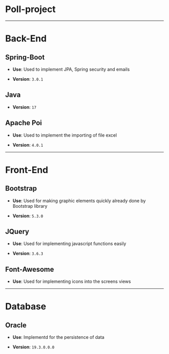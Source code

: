 # Poll-project

---

# Back-End

## Spring-Boot

- **Use**: Used to implement JPA, Spring security and emails

- **Version**: `3.0.1`

## Java

- **Version**: `17`

## Apache Poi

- **Use**: Used to implement the importing of file excel

- **Version**: `4.0.1`

---

# Front-End

## Bootstrap

- **Use**: Used for making graphic elements quickly already done by Bootstrap library

- **Version**: `5.3.0`

## JQuery

- **Use**: Used for implementing javascript functions easily

- **Version**: `3.6.3`


## Font-Awesome

- **Use**: Used for implementing icons into the screens views

---

# Database

## Oracle

- **Use**: Implementd for the persistence of data 

- **Version**: `19.3.0.0.0`
